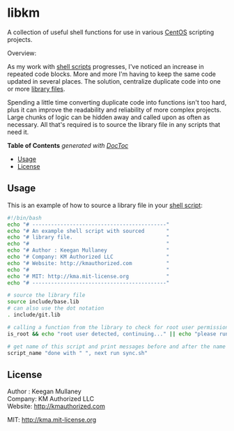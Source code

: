 libkm
=====

A collection of useful shell functions for use in various [CentOS][centos] scripting projects.

Overview:

As my work with [shell scripts][ss] progresses, I've noticed an increase in repeated code blocks. More and more I'm having to keep the same code updated in several places. The solution, centralize duplicate code into one or more [library files][lf].

Spending a little time converting duplicate code into functions isn't too hard, plus it can improve the readability and reliability of more complex projects. Large chunks of logic can be hidden away and called upon as often as necessary. All that's required is to source the library file in any scripts that need it.

<!-- START doctoc generated TOC please keep comment here to allow auto update -->
<!-- DON'T EDIT THIS SECTION, INSTEAD RE-RUN doctoc TO UPDATE -->
**Table of Contents**  *generated with [DocToc](http://doctoc.herokuapp.com/)*

- [Usage](#usage)
- [License](#license)

<!-- END doctoc generated TOC please keep comment here to allow auto update -->

## Usage

This is an example of how to source a library file in your [shell script][ss]:

```bash
#!/bin/bash
echo "# -------------------------------------------"
echo "# An example shell script with sourced       "
echo "# library file.                              "
echo "#                                            "
echo "# Author : Keegan Mullaney                   "
echo "# Company: KM Authorized LLC                 "
echo "# Website: http://kmauthorized.com           "
echo "#                                            "
echo "# MIT: http://kma.mit-license.org            "
echo "# -------------------------------------------"

# source the library file
source include/base.lib
# can also use the dot notation
. include/git.lib

# calling a function from the library to check for root user permissions
is_root && echo "root user detected, continuing..." || echo "please run this script as root user"

# get name of this script and print messages before and after the name
script_name "done with " ", next run sync.sh"
```

## License

Author : Keegan Mullaney  
Company: KM Authorized LLC  
Website: http://kmauthorized.com

MIT: http://kma.mit-license.org


[centos]:   http://centos.org/
[ss]:       http://en.wikipedia.org/wiki/Shell_script
[lf]:       http://bash.cyberciti.biz/guide/Shell_functions_library
